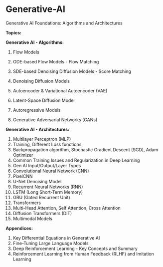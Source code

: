 # Generative-AI
Generative AI Foundations: Algorithms and Architectures

**Topics:**

**Generative AI - Algorithms:**

1. Flow Models

2. ODE-based Flow Models - Flow Matching

3. SDE-based Denoising Diffusion Models - Score Matching

4. Denoising Diffusion Models

5. Autoencoder & Variational Autoencoder (VAE)

6. Latent-Space Diffusion Model

7. Autoregressive Models

8. Generative Adversarial Networks (GANs)

**Generative AI - Architectures:**

1. Multilayer Perceptron (MLP)
2. Training, Different Loss functions
3. Backpropagation algorithm, Stochastic Gradient Descent (SGD), Adam Optimizer
4. Common Training Issues and Regularization in Deep Learning
5. Gen AI Input/Output/Layer Types
6. Convolutional Neural Network (CNN)
7. PixelCNN
8. U-Net Denoising Model
9. Recurrent Neural Networks (RNN)
10. LSTM (Long Short-Term Memory)
11. GRU (Gated Recurrent Unit)
12. Transformers
13. Multi-Head Attention, Self Attention, Cross Attention
14. Diffusion Transformers (DiT)
15. Multimodal Models


**Appendices:**

1. Key Differential Equations in Generative AI
2. Fine-Tuning Large Language Models
3. Deep Reinforcement Learning - Key Concepts and Summary
4. Reinforcement Learning from Human Feedback (RLHF) and Imitation Learning



